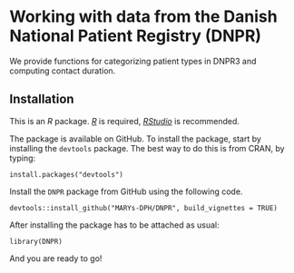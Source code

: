 # Working with data from the Danish National Patient Registry (DNPR)

We provide functions for categorizing patient types in DNPR3 and computing contact duration. 

## Installation

This is an *R* package. [*R*](https://www.r-project.org/) is required,
[*RStudio*](https://www.rstudio.com/) is recommended.


The package is available on GitHub. To install the package, start by installing the `devtools` package. The best way to do this is from CRAN, by typing:

```{}
install.packages("devtools")
```

Install the `DNPR` package from GitHub using the following code.

```{}
devtools::install_github("MARYs-DPH/DNPR", build_vignettes = TRUE)
```

After installing the package has to be attached as usual:

```{}
library(DNPR)
```

And you are ready to go!
